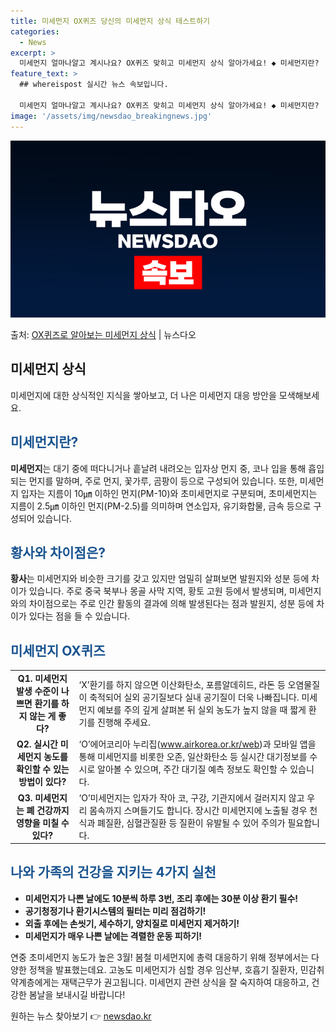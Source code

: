 ```yaml
---
title: 미세먼지 OX퀴즈 당신의 미세먼지 상식 테스트하기
categories:
  - News
excerpt: >
  미세먼지 얼마나알고 계시나요? OX퀴즈 맞히고 미세먼지 상식 알아가세요! ◆ 미세먼지란?  대기 중에 떠다니…
feature_text: >
  ## whereispost 실시간 뉴스 속보입니다.

  미세먼지 얼마나알고 계시나요? OX퀴즈 맞히고 미세먼지 상식 알아가세요! ◆ 미세먼지란?  대기 중에 떠다니…
image: '/assets/img/newsdao_breakingnews.jpg'
---
```


![뉴스다오 속보](/assets/img/newsdao_breakingnews.jpg)

<p>출처: <a href="https://newsdao.kr/3298" rel="dofollow">OX퀴즈로 알아보는 미세먼지 상식</a> | 뉴스다오</p>

<h2 data-ke-size="size26">미세먼지 상식</h2>
<p data-ke-size="size16">미세먼지에 대한 상식적인 지식을 쌓아보고, 더 나은 미세먼지 대응 방안을 모색해보세요.</p>

<h2><b><span style="color: #1a5490;">미세먼지란?</span></b></h2>
<p><b>미세먼지</b>는 대기 중에 떠다니거나 흩날려 내려오는 입자상 먼지 중, 코나 입을 통해 흡입되는 먼지를 말하며, 주로 먼지, 꽃가루, 곰팡이 등으로 구성되어 있습니다. 또한, 미세먼지 입자는 지름이 10㎛ 이하인 먼지(PM-10)와 초미세먼지로 구분되며, 초미세먼지는 지름이 2.5㎛ 이하인 먼지(PM-2.5)를 의미하며 연소입자, 유기화합물, 금속 등으로 구성되어 있습니다.</p>

<h2><b><span style="color: #1a5490;">황사와 차이점은?</span></b></h2>
<p><b>황사</b>는 미세먼지와 비슷한 크기를 갖고 있지만 엄밀히 살펴보면 발원지와 성분 등에 차이가 있습니다. 주로 중국 북부나 몽골 사막 지역, 황토 고원 등에서 발생되며, 미세먼지와의 차이점으로는 주로 인간 활동의 결과에 의해 발생된다는 점과 발원지, 성분 등에 차이가 있다는 점을 들 수 있습니다.</p>

<h2><b><span style="color: #1a5490;">미세먼지 OX퀴즈</span></b></h2>
<table>
	<tbody>
		<tr>
			<td style="text-align: center; height: 17px;"><b>Q1. 미세먼지 발생 수준이 나쁘면 환기를 하지 않는 게 좋다?</b></td>
			<td>‘X’환기를 하지 않으면 이산화탄소, 포름알데히드, 라돈 등 오염물질이 축적되어 실외 공기질보다 실내 공기질이 더욱 나빠집니다. 미세먼지 예보를 주의 깊게 살펴본 뒤 실외 농도가 높지 않을 때 짧게 환기를 진행해 주세요.</td>
		</tr>
		<tr>
			<td style="text-align: center; height: 17px;"><b>Q2. 실시간 미세먼지 농도를 확인할 수 있는 방법이 있다?</b></td>
			<td>‘O’에어코리아 누리집(<a href="https://www.airkorea.or.kr/web">www.airkorea.or.kr/web</a>)과 모바일 앱을 통해 미세먼지를 비롯한 오존, 일산화탄소 등 실시간 대기정보를 수시로 알아볼 수 있으며, 주간 대기질 예측 정보도 확인할 수 있습니다.</td>
		</tr>
		<tr>
			<td style="text-align: center; height: 17px;"><b>Q3. 미세먼지는 폐 건강까지 영향을 미칠 수 있다?</b></td>
			<td>‘O’미세먼지는 입자가 작아 코, 구강, 기관지에서 걸러지지 않고 우리 몸속까지 스며들기도 합니다. 장시간 미세먼지에 노출될 경우 천식과 폐질환, 심혈관질환 등 질환이 유발될 수 있어 주의가 필요합니다.</td>
		</tr>
	</tbody>
</table>

<h2><b><span style="color: #1a5490;">나와 가족의 건강을 지키는 4가지 실천</span></b></h2>
<ul>
	<li><b>미세먼지가 나쁜 날에도 10분씩 하루 3번, 조리 후에는 30분 이상 환기 필수!</b></li>
	<li><b>공기청정기나 환기시스템의 필터는 미리 점검하기!</b></li>
	<li><b>외출 후에는 손씻기, 세수하기, 양치질로 미세먼지 제거하기!</b></li>
	<li><b>미세먼지가 매우 나쁜 날에는 격렬한 운동 피하기!</b></li>
</ul>

<p data-ke-size="size16">연중 초미세먼지 농도가 높은 3월! 봄철 미세먼지에 총력 대응하기 위해 정부에서는 다양한 정책을 발표했는데요. 고농도 미세먼지가 심할 경우 임산부, 호흡기 질환자, 민감취약계층에게는 재택근무가 권고됩니다. 미세먼지 관련 상식을 잘 숙지하여 대응하고, 건강한 봄날을 보내시길 바랍니다!</p> 

원하는 뉴스 찾아보기 👉 <a href="https://newsdao.kr" rel="dofollow">newsdao.kr</a>


